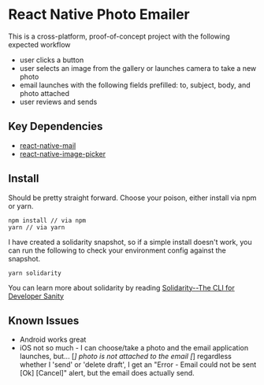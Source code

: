 # React Native Photo Emailer
This is a cross-platform, proof-of-concept project with the following expected workflow

* user clicks a button
* user selects an image from the gallery or launches camera to take a new photo
* email launches with the following fields prefilled: to, subject, body, and photo attached
* user reviews and sends

## Key Dependencies

* [react-native-mail](https://github.com/chirag04/react-native-mail)
* [react-native-image-picker](https://github.com/react-community/react-native-image-picker)

## Install

Should be pretty straight forward. Choose your poison, either install via npm or yarn.

```
npm install // via npm
yarn // via yarn
```

I have created a solidarity snapshot, so if a simple install doesn't work, you can run the following to check your environment config against the snapshot.

```
yarn solidarity
```
You can learn more about solidarity by reading [Solidarity--The CLI for Developer Sanity](https://shift.infinite.red/solidarity-the-cli-for-developer-sanity-672fa81b98e9)

## Known Issues

* Android works great
* iOS not so much - I can choose/take a photo and the email application launches, but...
[_] photo is not attached to the email
[_] regardless whether I 'send' or 'delete draft', I get an "Error - Email could not be sent [Ok] [Cancel]" alert, but the email does actually send.


